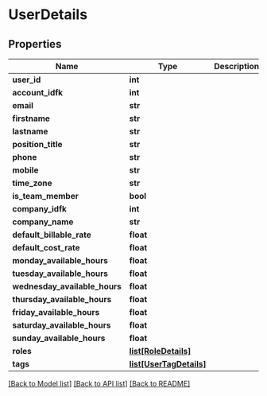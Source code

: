 # UserDetails

## Properties
Name | Type | Description | Notes
------------ | ------------- | ------------- | -------------
**user_id** | **int** |  | [optional] 
**account_idfk** | **int** |  | [optional] 
**email** | **str** |  | [optional] 
**firstname** | **str** |  | [optional] 
**lastname** | **str** |  | [optional] 
**position_title** | **str** |  | [optional] 
**phone** | **str** |  | [optional] 
**mobile** | **str** |  | [optional] 
**time_zone** | **str** |  | [optional] 
**is_team_member** | **bool** |  | [optional] 
**company_idfk** | **int** |  | [optional] 
**company_name** | **str** |  | [optional] 
**default_billable_rate** | **float** |  | [optional] 
**default_cost_rate** | **float** |  | [optional] 
**monday_available_hours** | **float** |  | [optional] 
**tuesday_available_hours** | **float** |  | [optional] 
**wednesday_available_hours** | **float** |  | [optional] 
**thursday_available_hours** | **float** |  | [optional] 
**friday_available_hours** | **float** |  | [optional] 
**saturday_available_hours** | **float** |  | [optional] 
**sunday_available_hours** | **float** |  | [optional] 
**roles** | [**list[RoleDetails]**](RoleDetails.md) |  | [optional] 
**tags** | [**list[UserTagDetails]**](UserTagDetails.md) |  | [optional] 

[[Back to Model list]](../README.md#documentation-for-models) [[Back to API list]](../README.md#documentation-for-api-endpoints) [[Back to README]](../README.md)


